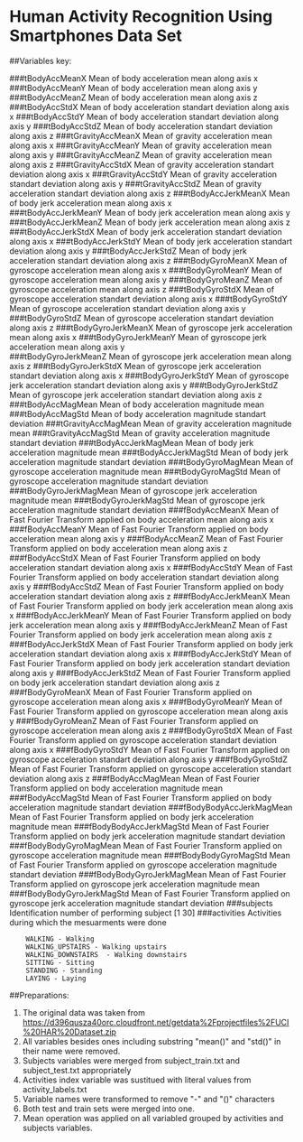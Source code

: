 #							Human Activity Recognition Using Smartphones Data Set

##Variables key:

###tBodyAccMeanX
	Mean of body acceleration mean along axis x
###tBodyAccMeanY
	Mean of body acceleration mean along axis y
###tBodyAccMeanZ
	Mean of body acceleration mean along axis z
###tBodyAccStdX
	Mean of body acceleration standart deviation along axis x
###tBodyAccStdY
	Mean of body acceleration standart deviation along axis y
###tBodyAccStdZ
	Mean of body acceleration standart deviation along axis z
###tGravityAccMeanX
	Mean of gravity acceleration mean along axis x
###tGravityAccMeanY
	Mean of gravity acceleration mean along axis y
###tGravityAccMeanZ
	Mean of gravity acceleration mean along axis z
###tGravityAccStdX
	Mean of gravity acceleration standart deviation along axis x
###tGravityAccStdY
	Mean of gravity acceleration standart deviation along axis y
###tGravityAccStdZ
	Mean of gravity acceleration standart deviation along axis z
###tBodyAccJerkMeanX
	Mean of body jerk acceleration mean along axis x	
###tBodyAccJerkMeanY
	Mean of body jerk acceleration mean along axis y
###tBodyAccJerkMeanZ
	Mean of body jerk acceleration mean along axis z
###tBodyAccJerkStdX
	Mean of body jerk acceleration standart deviation along axis x
###tBodyAccJerkStdY
	Mean of body jerk acceleration standart deviation along axis y
###tBodyAccJerkStdZ
	Mean of body jerk acceleration standart deviation along axis z
###tBodyGyroMeanX
	Mean of gyroscope acceleration mean along axis x
###tBodyGyroMeanY
	Mean of gyroscope acceleration mean along axis y
###tBodyGyroMeanZ
	Mean of gyroscope acceleration mean along axis z
###tBodyGyroStdX
	Mean of gyroscope acceleration standart deviation along axis x
###tBodyGyroStdY
	Mean of gyroscope acceleration standart deviation along axis y
###tBodyGyroStdZ
	Mean of gyroscope acceleration standart deviation along axis z
###tBodyGyroJerkMeanX
	Mean of gyroscope jerk acceleration mean along axis x
###tBodyGyroJerkMeanY
	Mean of gyroscope jerk acceleration mean along axis y	
###tBodyGyroJerkMeanZ
	Mean of gyroscope jerk acceleration mean along axis z
###tBodyGyroJerkStdX
	Mean of gyroscope jerk acceleration standart deviation along axis x
###tBodyGyroJerkStdY
	Mean of gyroscope jerk acceleration standart deviation along axis y
###tBodyGyroJerkStdZ
	Mean of gyroscope jerk acceleration standart deviation along axis z
###tBodyAccMagMean
	Mean of body acceleration magnitude mean
###tBodyAccMagStd
	Mean of body acceleration magnitude standart deviation
###tGravityAccMagMean
	Mean of gravity acceleration magnitude mean
###tGravityAccMagStd
	Mean of gravity acceleration magnitude standart deviation
###tBodyAccJerkMagMean
	Mean of body jerk acceleration magnitude mean
###tBodyAccJerkMagStd
	Mean of body jerk acceleration magnitude standart deviation
###tBodyGyroMagMean
	Mean of gyroscope acceleration magnitude mean
###tBodyGyroMagStd
	Mean of gyroscope acceleration magnitude standart deviation
###tBodyGyroJerkMagMean
	Mean of gyroscope jerk acceleration magnitude mean
###tBodyGyroJerkMagStd
	Mean of gyroscope jerk acceleration magnitude standart deviation
###fBodyAccMeanX
	Mean of Fast Fourier Transform applied on body acceleration mean along axis x
###fBodyAccMeanY
	Mean of Fast Fourier Transform applied on body acceleration mean along axis y
###fBodyAccMeanZ
	Mean of Fast Fourier Transform applied on body acceleration mean along axis z
###fBodyAccStdX
	Mean of Fast Fourier Transform applied on body acceleration standart deviation along axis x
###fBodyAccStdY
	Mean of Fast Fourier Transform applied on body acceleration standart deviation along axis y
###fBodyAccStdZ
	Mean of Fast Fourier Transform applied on body acceleration standart deviation along axis z
###fBodyAccJerkMeanX
	Mean of Fast Fourier Transform applied on body jerk acceleration mean along axis x
###fBodyAccJerkMeanY
	Mean of Fast Fourier Transform applied on body jerk acceleration mean along axis y
###fBodyAccJerkMeanZ
	Mean of Fast Fourier Transform applied on body jerk acceleration mean along axis z
###fBodyAccJerkStdX
	Mean of Fast Fourier Transform applied on body jerk acceleration standart deviation along axis x
###fBodyAccJerkStdY
	Mean of Fast Fourier Transform applied on body jerk acceleration standart deviation along axis y
###fBodyAccJerkStdZ
	Mean of Fast Fourier Transform applied on body jerk acceleration standart deviation along axis z
###fBodyGyroMeanX
	Mean of Fast Fourier Transform applied on gyroscope acceleration mean along axis x
###fBodyGyroMeanY
	Mean of Fast Fourier Transform applied on gyroscope acceleration mean along axis y
###fBodyGyroMeanZ
	Mean of Fast Fourier Transform applied on gyroscope acceleration mean along axis z
###fBodyGyroStdX
	Mean of Fast Fourier Transform applied on gyroscope acceleration standart deviation along axis x
###fBodyGyroStdY
	Mean of Fast Fourier Transform applied on gyroscope acceleration standart deviation along axis y
###fBodyGyroStdZ
	Mean of Fast Fourier Transform applied on gyroscope acceleration standart deviation along axis z
###fBodyAccMagMean
	Mean of Fast Fourier Transform applied on body acceleration magnitude mean
###fBodyAccMagStd
	Mean of Fast Fourier Transform applied on body acceleration magnitude standart deviation
###fBodyBodyAccJerkMagMean
	Mean of Fast Fourier Transform applied on body jerk acceleration magnitude mean
###fBodyBodyAccJerkMagStd
	Mean of Fast Fourier Transform applied on body jerk  acceleration magnitude standart deviation
###fBodyBodyGyroMagMean
	Mean of Fast Fourier Transform applied on gyroscope acceleration magnitude mean
###fBodyBodyGyroMagStd
	Mean of Fast Fourier Transform applied on gyroscope acceleration magnitude standart deviation
###fBodyBodyGyroJerkMagMean
	Mean of Fast Fourier Transform applied on gyroscope jerk acceleration magnitude mean
###fBodyBodyGyroJerkMagStd
	Mean of Fast Fourier Transform applied on gyroscope jerk acceleration magnitude standart deviation
###subjects
	Identification number of performing subject [1  30]
###activities
	Activities during which the mesuarments were done

		WALKING - Walking
		WALKING_UPSTAIRS - Walking upstairs
		WALKING_DOWNSTAIRS  - Walking downstairs
		SITTING - Sitting
		STANDING - Standing
		LAYING - Laying

##Preparations:

1. The original data was taken from https://d396qusza40orc.cloudfront.net/getdata%2Fprojectfiles%2FUCI%20HAR%20Dataset.zip
2. All variables besides ones including substring "mean()" and "std()" in their name were removed.
3. Subjects variables were merged from subject_train.txt and subject_test.txt appropriately
4. Activities index variable was sustitued with literal values from activity_labels.txt
5. Variable names were transformed to remove "-" and "()" characters
6. Both test and train sets were merged into one.
7. Mean operation was applied on all variabled grouped by activities and subjects variables.
